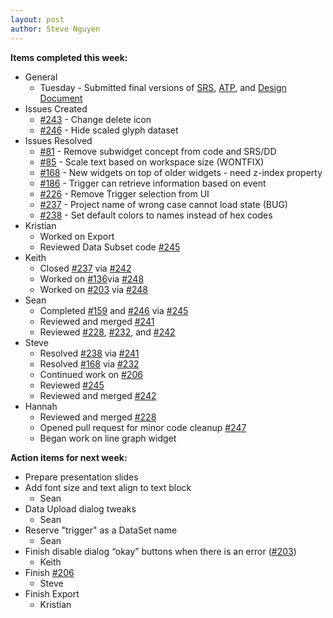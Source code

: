 ```yaml
---
layout: post
author: Steve Nguyen
---
```


**Items completed this week:**

* General
	* Tuesday - Submitted final versions of [SRS](http://kshsk.github.io/WAVED/documents/SRS.pdf), [ATP](http://kshsk.github.io/WAVED/documents/ATP.pdf), and [Design Document](http://kshsk.github.io/WAVED/documents/DD.pdf)
* Issues Created
	* [#243](https://github.com/KSHSK/WAVED/issues/243) - Change delete icon
	* [#246](https://github.com/KSHSK/WAVED/issues/246) - Hide scaled glyph dataset
* Issues Resolved
	* [#81](https://github.com/KSHSK/WAVED/issues/81) - Remove subwidget concept from code and SRS/DD
	* [#85](https://github.com/KSHSK/WAVED/issues/85) - Scale text based on workspace size (WONTFIX)
	* [#168](https://github.com/KSHSK/WAVED/issues/168) - New widgets on top of older widgets - need z-index property
	* [#186](https://github.com/KSHSK/WAVED/issues/186) - Trigger can retrieve information based on event
	* [#226](https://github.com/KSHSK/WAVED/issues/226) - Remove Trigger selection from UI
	* [#237](https://github.com/KSHSK/WAVED/issues/237) - Project name of wrong case cannot load state (BUG)
	* [#238](https://github.com/KSHSK/WAVED/issues/238) - Set default colors to names instead of hex codes
* Kristian
	* Worked on Export
	* Reviewed Data Subset code [#245](https://github.com/KSHSK/WAVED/pull/245)
* Keith
	* Closed [#237](https://github.com/KSHSK/WAVED/pull/237) via [#242](https://github.com/KSHSK/WAVED/pull/242)
	* Worked on [#136](https://github.com/KSHSK/WAVED/pull/136)via [#248](https://github.com/KSHSK/WAVED/pull/248)
	* Worked on [#203](https://github.com/KSHSK/WAVED/pull/203) via [#248](https://github.com/KSHSK/WAVED/pull/248)
* Sean
	* Completed [#159](https://github.com/KSHSK/WAVED/pull/159) and [#246](https://github.com/KSHSK/WAVED/pull/246) via [#245](https://github.com/KSHSK/WAVED/pull/245)
	* Reviewed and merged [#241](https://github.com/KSHSK/WAVED/pull/241)
	* Reviewed [#228](https://github.com/KSHSK/WAVED/pull/228), [#232](https://github.com/KSHSK/WAVED/pull/232), and [#242](https://github.com/KSHSK/WAVED/pull/242)
* Steve
	* Resolved [#238](https://github.com/KSHSK/WAVED/pull/238) via [#241](https://github.com/KSHSK/WAVED/pull/241)
	* Resolved [#168](https://github.com/KSHSK/WAVED/pull/168) via [#232](https://github.com/KSHSK/WAVED/pull/232)
	* Continued work on [#206](https://github.com/KSHSK/WAVED/pull/206)
	* Reviewed [#245](https://github.com/KSHSK/WAVED/pull/245)
	* Reviewed and merged [#242](https://github.com/KSHSK/WAVED/pull/242)
* Hannah
	* Reviewed and merged [#228](https://github.com/KSHSK/WAVED/pull/228)
	* Opened pull request for minor code cleanup [#247](https://github.com/KSHSK/WAVED/pull/247)
	* Began work on line graph widget


	
**Action items for next week:**

* Prepare presentation slides
* Add font size and text align to text block
	* Sean
* Data Upload dialog tweaks
	* Sean
* Reserve "trigger" as a DataSet name
	* Sean
* Finish disable dialog “okay” buttons when there is an error ([#203](https://github.com/KSHSK/WAVED/pull/203))
	* Keith
* Finish [#206](https://github.com/KSHSK/WAVED/pull/206)
	* Steve
* Finish Export
	* Kristian


